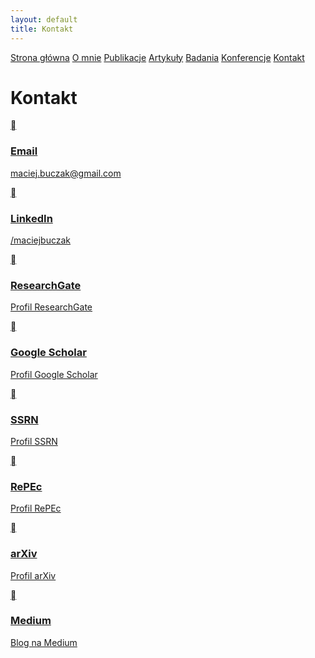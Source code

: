 ```yaml
---
layout: default
title: Kontakt
---
```

<div id="myMenu">
 <a href="/" class="menu-option">Strona główna</a>
 <a href="/about" class="menu-option">O mnie</a>
 <a href="/publications" class="menu-option">Publikacje</a>
 <a href="/articles" class="menu-option">Artykuły</a>
 <a href="/researches" class="menu-option">Badania</a>
 <a href="/conferences" class="menu-option">Konferencje</a>
 <a href="/contact" class="menu-option">Kontakt</a>
</div>
<div class="square"></div>
<div class="square1"></div>
<div class="square2"></div>
<div class="square-big"></div>
<div class="contact-container">
 <h1 class="section-title">Kontakt</h1>
 
 <div class="contact-grid">
   <a href="mailto:maciej.buczak@gmail.com" class="contact-card">
     <div class="contact-icon">
       &#xf0e0;
     </div>
     <div class="contact-info">
       <h3>Email</h3>
       <p>maciej.buczak@gmail.com</p>
     </div>
   </a>
   <a href="https://www.linkedin.com/in/maciejbuczak" class="contact-card">
     <div class="contact-icon">
       &#xf08c;
     </div>
     <div class="contact-info">
       <h3>LinkedIn</h3>
       <p>/maciejbuczak</p>
     </div>
   </a>
   <a href="https://www.researchgate.net/profile/Your_Profile" class="contact-card">
     <div class="contact-icon">
       &#xf4f8;
     </div>
     <div class="contact-info">
       <h3>ResearchGate</h3>
       <p>Profil ResearchGate</p>
     </div>
   </a>
   <a href="https://scholar.google.com/citations?user=YOUR_ID" class="contact-card">
     <div class="contact-icon">
       &#xf19d;
     </div>
     <div class="contact-info">
       <h3>Google Scholar</h3>
       <p>Profil Google Scholar</p>
     </div>
   </a>
   <a href="https://papers.ssrn.com/sol3/cf_dev/AbsByAuth.cfm?per_id=YOUR_ID" class="contact-card">
     <div class="contact-icon">
       &#xf70e;
     </div>
     <div class="contact-info">
       <h3>SSRN</h3>
       <p>Profil SSRN</p>
     </div>
   </a>
   <a href="https://ideas.repec.org/f/YOUR_REPEC_ID.html" class="contact-card">
     <div class="contact-icon">
       &#xf201;
     </div>
     <div class="contact-info">
       <h3>RePEc</h3>
       <p>Profil RePEc</p>
     </div>
   </a>
   <a href="https://arxiv.org/a/YOUR_ID.html" class="contact-card">
     <div class="contact-icon">
       &#xf5d3;
     </div>
     <div class="contact-info">
       <h3>arXiv</h3>
       <p>Profil arXiv</p>
     </div>
   </a>
   <a href="https://medium.com/@YOUR_USERNAME" class="contact-card">
     <div class="contact-icon">
       &#xf23a;
     </div>
     <div class="contact-info">
       <h3>Medium</h3>
       <p>Blog na Medium</p>
     </div>
   </a>
 </div>
</div>
